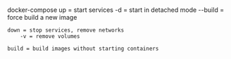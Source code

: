 ###

docker-compose 
    up = start services
        -d = start in detached mode
        --build = force build a new image

    down = stop services, remove networks
        -v = remove volumes
    
    build = build images without starting containers

